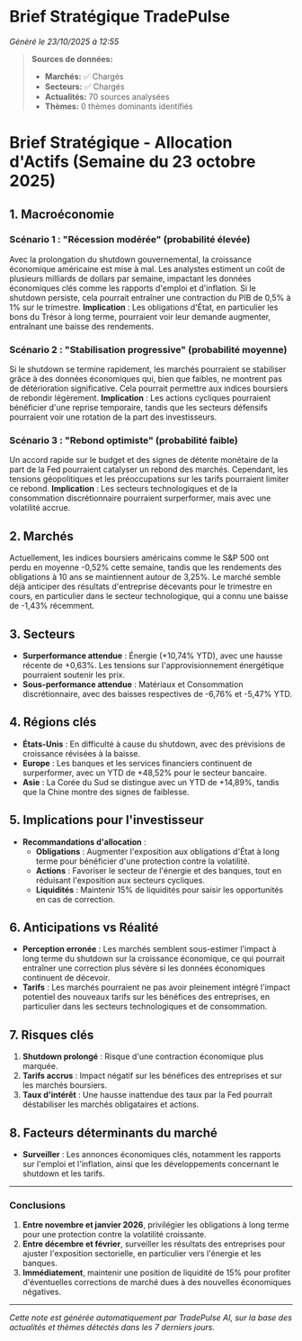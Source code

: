 # Brief Stratégique TradePulse

*Généré le 23/10/2025 à 12:55*

> **Sources de données:**
> - **Marchés:** ✅ Chargés
> - **Secteurs:** ✅ Chargés
> - **Actualités:** 70 sources analysées
> - **Thèmes:** 0 thèmes dominants identifiés

# Brief Stratégique - Allocation d'Actifs (Semaine du 23 octobre 2025)

## 1. Macroéconomie

### Scénario 1 : "Récession modérée" (probabilité élevée)
Avec la prolongation du shutdown gouvernemental, la croissance économique américaine est mise à mal. Les analystes estiment un coût de plusieurs milliards de dollars par semaine, impactant les données économiques clés comme les rapports d'emploi et d'inflation. Si le shutdown persiste, cela pourrait entraîner une contraction du PIB de 0,5% à 1% sur le trimestre. **Implication** : Les obligations d'État, en particulier les bons du Trésor à long terme, pourraient voir leur demande augmenter, entraînant une baisse des rendements.

### Scénario 2 : "Stabilisation progressive" (probabilité moyenne)
Si le shutdown se termine rapidement, les marchés pourraient se stabiliser grâce à des données économiques qui, bien que faibles, ne montrent pas de détérioration significative. Cela pourrait permettre aux indices boursiers de rebondir légèrement. **Implication** : Les actions cycliques pourraient bénéficier d'une reprise temporaire, tandis que les secteurs défensifs pourraient voir une rotation de la part des investisseurs.

### Scénario 3 : "Rebond optimiste" (probabilité faible)
Un accord rapide sur le budget et des signes de détente monétaire de la part de la Fed pourraient catalyser un rebond des marchés. Cependant, les tensions géopolitiques et les préoccupations sur les tarifs pourraient limiter ce rebond. **Implication** : Les secteurs technologiques et de la consommation discrétionnaire pourraient surperformer, mais avec une volatilité accrue.

## 2. Marchés
Actuellement, les indices boursiers américains comme le S&P 500 ont perdu en moyenne -0,52% cette semaine, tandis que les rendements des obligations à 10 ans se maintiennent autour de 3,25%. Le marché semble déjà anticiper des résultats d'entreprise décevants pour le trimestre en cours, en particulier dans le secteur technologique, qui a connu une baisse de -1,43% récemment.

## 3. Secteurs
- **Surperformance attendue** : Énergie (+10,74% YTD), avec une hausse récente de +0,63%. Les tensions sur l'approvisionnement énergétique pourraient soutenir les prix.
- **Sous-performance attendue** : Matériaux et Consommation discrétionnaire, avec des baisses respectives de -6,76% et -5,47% YTD.

## 4. Régions clés
- **États-Unis** : En difficulté à cause du shutdown, avec des prévisions de croissance révisées à la baisse.
- **Europe** : Les banques et les services financiers continuent de surperformer, avec un YTD de +48,52% pour le secteur bancaire.
- **Asie** : La Corée du Sud se distingue avec un YTD de +14,89%, tandis que la Chine montre des signes de faiblesse.

## 5. Implications pour l'investisseur
- **Recommandations d'allocation** :
  - **Obligations** : Augmenter l'exposition aux obligations d'État à long terme pour bénéficier d'une protection contre la volatilité.
  - **Actions** : Favoriser le secteur de l'énergie et des banques, tout en réduisant l'exposition aux secteurs cycliques.
  - **Liquidités** : Maintenir 15% de liquidités pour saisir les opportunités en cas de correction.

## 6. Anticipations vs Réalité
- **Perception erronée** : Les marchés semblent sous-estimer l'impact à long terme du shutdown sur la croissance économique, ce qui pourrait entraîner une correction plus sévère si les données économiques continuent de décevoir.
- **Tarifs** : Les marchés pourraient ne pas avoir pleinement intégré l'impact potentiel des nouveaux tarifs sur les bénéfices des entreprises, en particulier dans les secteurs technologiques et de consommation.

## 7. Risques clés
1. **Shutdown prolongé** : Risque d'une contraction économique plus marquée.
2. **Tarifs accrus** : Impact négatif sur les bénéfices des entreprises et sur les marchés boursiers.
3. **Taux d'intérêt** : Une hausse inattendue des taux par la Fed pourrait déstabiliser les marchés obligataires et actions.

## 8. Facteurs déterminants du marché
- **Surveiller** : Les annonces économiques clés, notamment les rapports sur l'emploi et l'inflation, ainsi que les développements concernant le shutdown et les tarifs.

---

### Conclusions
1. **Entre novembre et janvier 2026**, privilégier les obligations à long terme pour une protection contre la volatilité croissante.
2. **Entre décembre et février**, surveiller les résultats des entreprises pour ajuster l'exposition sectorielle, en particulier vers l'énergie et les banques.
3. **Immédiatement**, maintenir une position de liquidité de 15% pour profiter d'éventuelles corrections de marché dues à des nouvelles économiques négatives.

---

*Cette note est générée automatiquement par TradePulse AI, sur la base des actualités et thèmes détectés dans les 7 derniers jours.*
